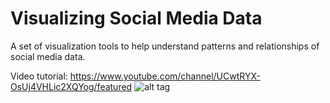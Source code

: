 # Visualizing Social Media Data 

A set of visualization tools to help understand patterns and relationships of social media data.

Video tutorial: https://www.youtube.com/channel/UCwtRYX-OsUj4VHLic2XQYog/featured
![alt tag](https://github.com/xbwei/Visualizing-Social-Media-Data/blob/master/Visualize%20Twitter%20Data/twitter_network.png)
